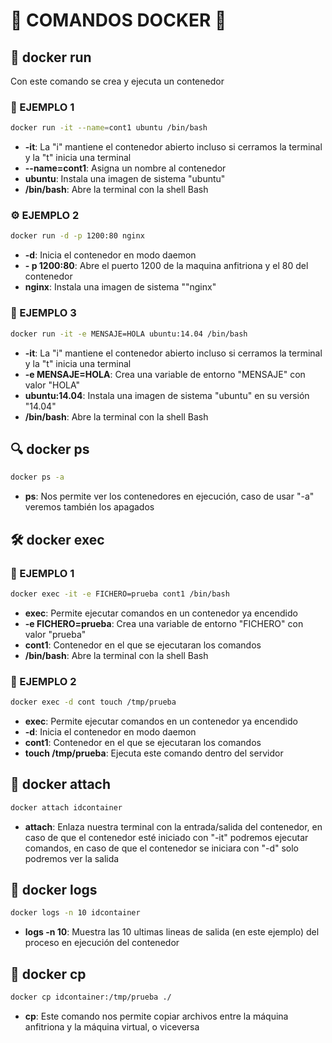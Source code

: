 # 🎨 COMANDOS DOCKER 🐳
## 🏃 docker **run**
Con este comando se crea y ejecuta un contenedor

### 🚀 EJEMPLO 1
```bash
docker run -it --name=cont1 ubuntu /bin/bash
```
* **-it**: La "i" mantiene el contenedor abierto incluso si cerramos la terminal y la "t" inicia una terminal
* **--name=cont1**: Asigna un nombre al contenedor
* **ubuntu**: Instala una imagen de sistema "ubuntu"
* **/bin/bash**: Abre la terminal con la shell Bash

### ⚙️ EJEMPLO 2
```bash
docker run -d -p 1200:80 nginx
```
* **-d**: Inicia el contenedor en modo daemon
* **- p 1200:80**: Abre el puerto 1200 de la maquina anfitriona y el 80 del contenedor
* **nginx**: Instala una imagen de sistema ""nginx"

### 🍃 EJEMPLO 3
```bash
docker run -it -e MENSAJE=HOLA ubuntu:14.04 /bin/bash
```
* **-it**: La "i" mantiene el contenedor abierto incluso si cerramos la terminal y la "t" inicia una terminal
* **-e MENSAJE=HOLA**: Crea una variable de entorno "MENSAJE" con valor "HOLA"
* **ubuntu:14.04**: Instala una imagen de sistema "ubuntu" en su versión "14.04"
* **/bin/bash**: Abre la terminal con la shell Bash

## 🔍 docker **ps**
```bash
docker ps -a
```
* **ps**: Nos permite ver los contenedores en ejecución, caso de usar "-a" veremos también los apagados

## 🛠️ docker **exec**

### 🔬 EJEMPLO 1
```bash
docker exec -it -e FICHERO=prueba cont1 /bin/bash
```
* **exec**: Permite ejecutar comandos en un contenedor ya encendido
* **-e FICHERO=prueba**: Crea una variable de entorno "FICHERO" con valor "prueba"
* **cont1**: Contenedor en el que se ejecutaran los comandos
* **/bin/bash**: Abre la terminal con la shell Bash

### 🤖 EJEMPLO 2
```bash
docker exec -d cont touch /tmp/prueba
```
* **exec**: Permite ejecutar comandos en un contenedor ya encendido
* **-d**: Inicia el contenedor en modo daemon
* **cont1**: Contenedor en el que se ejecutaran los comandos
* **touch /tmp/prueba**: Ejecuta este comando dentro del servidor

## 🔗 docker attach
```bash
docker attach idcontainer
```
* **attach**: Enlaza nuestra terminal con la entrada/salida del contenedor, en caso de que el contenedor esté iniciado con "-it" podremos ejecutar comandos, en caso de que el contenedor se iniciara con "-d" solo podremos ver la salida

## 📜 docker logs
```bash
docker logs -n 10 idcontainer
```
* **logs -n 10**: Muestra las 10 ultimas lineas de salida (en este ejemplo) del proceso en ejecución del contenedor
## 🔄 docker cp
```bash
docker cp idcontainer:/tmp/prueba ./
```
* **cp**: Este comando nos permite copiar archivos entre la máquina anfitriona y la máquina virtual, o viceversa